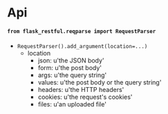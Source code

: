 # Api

#### `from flask_restful.reqparse import RequestParser`

- `RequestParser().add_argument(location=...)`
  - location
    - json: u'the JSON body'
    - form: u'the post body'
    - args: u'the query string'
    - values: u'the post body or the query string'
    - headers: u'the HTTP headers'
    - cookies: u'the request\'s cookies'
    - files: u'an uploaded file'

